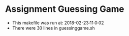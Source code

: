 # Assignment Guessing Game
* This makefile was run at: 2018-02-23:11:0:02
* There were      30 lines in guessinggame.sh
